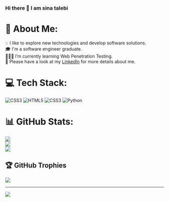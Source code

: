 ### Hi there 👋 I am sina talebi


# 💫 About Me:
💡  I like to explore new technologies and develop software solutions.<br>🎓  I'm a software engineer graduate.<br>👨🏻‍💻 I’m currently learning Web Penetration Testing.<br>📄  Please have a look at my [LinkedIn](https://www.linkedin.com/in/sinatalebi/) for more details about me.


# 💻 Tech Stack:
![CSS3](https://img.shields.io/badge/css3-%231572B6.svg?style=for-the-badge&logo=css3&logoColor=white) ![HTML5](https://img.shields.io/badge/html5-%23E34F26.svg?style=for-the-badge&logo=html5&logoColor=white) ![CSS3](https://img.shields.io/badge/css3-%231572B6.svg?style=for-the-badge&logo=css3&logoColor=white) ![Python](https://img.shields.io/badge/python-3670A0?style=for-the-badge&logo=python&logoColor=ffdd54)
# 📊 GitHub Stats:
![](https://github-readme-stats.vercel.app/api?username=sina4030&theme=monokai&hide_border=false&include_all_commits=false&count_private=false)<br/>
![](https://github-readme-streak-stats.herokuapp.com/?user=sina4030&theme=monokai&hide_border=false)<br/>
![](https://github-readme-stats.vercel.app/api/top-langs/?username=sina4030&theme=monokai&hide_border=false&include_all_commits=false&count_private=false&layout=compact)

## 🏆 GitHub Trophies
![](https://github-profile-trophy.vercel.app/?username=sina4030&theme=onedark&no-frame=true&no-bg=false&margin-w=4)

---
[![](https://visitcount.itsvg.in/api?id=sina4030&icon=5&color=0)](https://visitcount.itsvg.in)

<!-- Proudly created with GPRM ( https://gprm.itsvg.in ) -->
